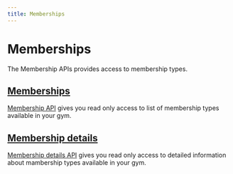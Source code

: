 ```yaml
---
title: Memberships
---
```


# Memberships

The Membership APIs provides access to membership types.


## [Memberships][Memberships]

[Membership API][Memberships] gives you read only access to list of membership types 
available in your gym.


## [Membership details][MembershipDetails]

[Membership details API][MembershipDetails] gives you read only access to detailed information about mambership types
available in your gym.




[Memberships]: /api/memberships/memberships/
[MembershipDetails]: /api/memberships/membershipdetails/

